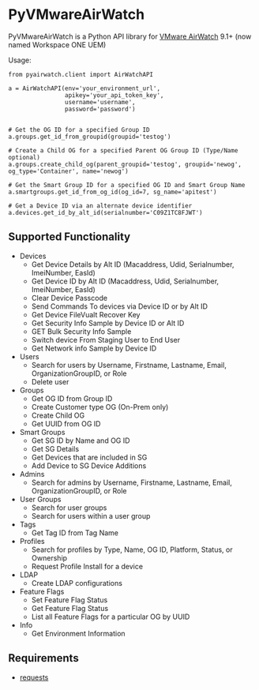PyVMwareAirWatch
=========

PyVMwareAirWatch is a Python API library for [VMware AirWatch](https://www.air-watch.com/) 9.1+ (now named Workspace ONE UEM)

Usage:
```
from pyairwatch.client import AirWatchAPI

a = AirWatchAPI(env='your_environment_url',
                apikey='your_api_token_key',
                username='username',
                password='password')


# Get the OG ID for a specified Group ID
a.groups.get_id_from_groupid(groupid='testog')

# Create a Child OG for a specified Parent OG Group ID (Type/Name optional)
a.groups.create_child_og(parent_groupid='testog', groupid='newog', og_type='Container', name='newog')

# Get the Smart Group ID for a specified OG ID and Smart Group Name
a.smartgroups.get_id_from_og_id(og_id=7, sg_name='apitest')

# Get a Device ID via an alternate device identifier
a.devices.get_id_by_alt_id(serialnumber='C09Z1TC8FJWT')
```

Supported Functionality
---
* Devices
  * Get Device Details by Alt ID (Macaddress, Udid, Serialnumber, ImeiNumber, EasId)
  * Get Device ID by Alt ID (Macaddress, Udid, Serialnumber, ImeiNumber, EasId)
  * Clear Device Passcode
  * Send Commands To devices via Device ID or by Alt ID
  * Get Device FileVualt Recover Key
  * Get Security Info Sample by Device ID or Alt ID
  * GET Bulk Security Info Sample
  * Switch device From Staging User to End User
  * Get Network info Sample by Device ID
* Users
  * Search for users by Username, Firstname, Lastname, Email,
  OrganizationGroupID, or Role
  * Delete user
* Groups
  * Get OG ID from Group ID
  * Create Customer type OG (On-Prem only)
  * Create Child OG
  * Get UUID from OG ID
* Smart Groups
  * Get SG ID by Name and OG ID
  * Get SG Details
  * Get Devices that are included in SG
  * Add Device to SG Device Additions
* Admins
  * Search for admins by Username, Firstname, Lastname, Email,
  OrganizationGroupID, or Role
* User Groups
  * Search for user groups
  * Search for users within a user group
* Tags
  * Get Tag ID from Tag Name
* Profiles
  * Search for profiles by Type, Name, OG ID, Platform, Status, or Ownership
  * Request Profile Install for a device
* LDAP
  * Create LDAP configurations
* Feature Flags
  * Set Feature Flag Status
  * Get Feature Flag Status
  * List all Feature Flags for a particular OG by UUID
* Info
  * Get Environment Information

Requirements
---
* [requests](http://docs.python-requests.org/en/latest/)
